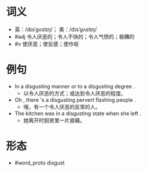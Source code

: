 # 词义
- 英：/dɪsˈɡʌstɪŋ/； 美：/dɪsˈɡʌstɪŋ/
- #adj 令人厌恶的；令人不快的；令人气愤的；极糟的
- #v 使厌恶；使反感；使作呕
# 例句
- In a disgusting manner or to a disgusting degree .
	- 以令人厌恶的方式；或达到令人厌恶的程度。
- Oh , there 's a disgusting pervert flashing people .
	- 哦，有一个令人厌恶的反常的人。
- The kitchen was in a disgusting state when she left .
	- 她离开时厨房里一片狼藉。
# 形态
- #word_proto disgust

